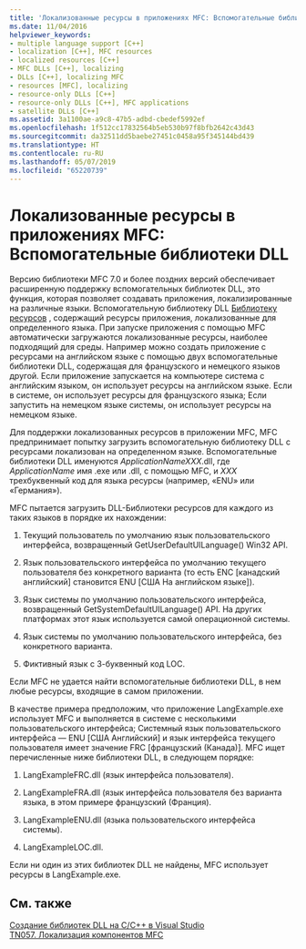 ```yaml
---
title: 'Локализованные ресурсы в приложениях MFC: Вспомогательные библиотеки DLL'
ms.date: 11/04/2016
helpviewer_keywords:
- multiple language support [C++]
- localization [C++], MFC resources
- localized resources [C++]
- MFC DLLs [C++], localizing
- DLLs [C++], localizing MFC
- resources [MFC], localizing
- resource-only DLLs [C++]
- resource-only DLLs [C++], MFC applications
- satellite DLLs [C++]
ms.assetid: 3a1100ae-a9c8-47b5-adbd-cbedef5992ef
ms.openlocfilehash: 1f512cc17832564b5eb530b97f8bfb2642c43d43
ms.sourcegitcommit: da32511dd5baebe27451c0458a95f345144bd439
ms.translationtype: HT
ms.contentlocale: ru-RU
ms.lasthandoff: 05/07/2019
ms.locfileid: "65220739"
---
```

# <a name="localized-resources-in-mfc-applications-satellite-dlls"></a>Локализованные ресурсы в приложениях MFC: Вспомогательные библиотеки DLL

Версию библиотеки MFC 7.0 и более поздних версий обеспечивает расширенную поддержку вспомогательных библиотек DLL, это функция, которая позволяет создавать приложения, локализированные на различные языки. Вспомогательную библиотеку DLL [Библиотеку ресурсов](creating-a-resource-only-dll.md) , содержащий ресурсы приложения, локализованные для определенного языка. При запуске приложения с помощью MFC автоматически загружаются локализованные ресурсы, наиболее подходящий для среды. Например можно создать приложение с ресурсами на английском языке с помощью двух вспомогательные библиотеки DLL, содержащая для французского и немецкого языков другой. Если приложение запускается на компьютере система с английским языком, он использует ресурсы на английском языке. Если в системе, он использует ресурсы для французского языка; Если запустить на немецком языке системы, он использует ресурсы на немецком языке.

Для поддержки локализованных ресурсов в приложении MFC, MFC предпринимает попытку загрузить вспомогательную библиотеку DLL с ресурсами локализован на определенном языке. Вспомогательные библиотеки DLL именуются *ApplicationNameXXX*.dll, где *ApplicationName* имя .exe или .dll, с помощью MFC, и *XXX* трехбуквенный код для языка ресурсы (например, «ENU» или «Германия»).

MFC пытается загрузить DLL-Библиотеки ресурсов для каждого из таких языков в порядке их нахождении:

1. Текущий пользователь по умолчанию язык пользовательского интерфейса, возвращенный GetUserDefaultUILanguage() Win32 API.

1. Язык пользовательского интерфейса по умолчанию текущего пользователя без конкретного варианта (то есть ENC [канадский английский] становится ENU [США На английском языке]).

1. Язык системы по умолчанию пользовательского интерфейса, возвращенный GetSystemDefaultUILanguage() API. На других платформах этот язык используется самой операционной системы.

1. Язык системы по умолчанию пользовательского интерфейса, без конкретного варианта.

1. Фиктивный язык с 3-буквенный код LOC.

Если MFC не удается найти вспомогательные библиотеки DLL, в нем любые ресурсы, входящие в самом приложении.

В качестве примера предположим, что приложение LangExample.exe использует MFC и выполняется в системе с несколькими пользовательского интерфейса; Системный язык пользовательского интерфейса ― ENU [США Английский] и язык интерфейса текущего пользователя имеет значение FRC [французский (Канада)]. MFC ищет перечисленные ниже библиотеки DLL, в следующем порядке:

1. LangExampleFRC.dll (язык интерфейса пользователя).

1. LangExampleFRA.dll (язык интерфейса пользователя без варианта языка, в этом примере французский (Франция).

1. LangExampleENU.dll (языка пользовательского интерфейса системы).

1. LangExampleLOC.dll.

Если ни один из этих библиотек DLL не найдены, MFC использует ресурсы в LangExample.exe.

## <a name="see-also"></a>См. также

[Создание библиотек DLL на C/C++ в Visual Studio](dlls-in-visual-cpp.md)<br/>
[TN057. Локализация компонентов MFC](../mfc/tn057-localization-of-mfc-components.md)
